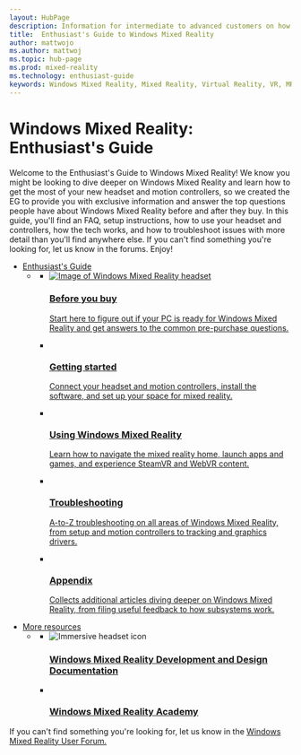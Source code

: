 ```yaml
---
layout: HubPage
description: Information for intermediate to advanced customers on how to get the most out of using Windows Mixed Reality.
title:  Enthusiast's Guide to Windows Mixed Reality
author: mattwojo
ms.author: mattwoj
ms.topic: hub-page
ms.prod: mixed-reality
ms.technology: enthusiast-guide
keywords: Windows Mixed Reality, Mixed Reality, Virtual Reality, VR, MR, EG, enthusiast
---
```


<div id="main" class="v2">
    <div class="container">
        <h1>Windows Mixed Reality: Enthusiast&#39;s Guide</h1>
        <p>Welcome to the Enthusiast&#39;s Guide to Windows Mixed Reality! We know you might be looking to dive deeper on Windows Mixed Reality and learn how to get the most of your new headset and motion controllers, so we created the EG to provide you with exclusive information and answer the top questions people have about Windows Mixed Reality before and after they buy. In this guide, you&#39;ll find an FAQ, setup instructions, how to use your headset and controllers, how the tech works, and how to troubleshoot issues with more detail than you&#39;ll find anywhere else. If you can&#39;t find something you&#39;re looking for, let us know in the forums. Enjoy!</p>
        <ul class="pivots">
            <li>
                <a href="#enthusiast">Enthusiast&#39;s Guide</a>
                <ul id="enthusiast">
                    <li>
                        <a href="#enthusiast-all"></a>
                        <ul id="enthusiast-all" class="cardsC">
                            <li>
                                <a href="before-you-buy-faqs.md">
                                    <div class="cardSize">
                                        <div class="cardPadding">
                                            <div class="card">
                                                <div>
                                                    <div class="cardImage"> 
                                                        <img src="images/BeforeYouBegin-tile.jpg" alt="Image of Windows Mixed Reality headset" />
                                                    </div>
                                                </div>
                                                <div class="cardText">
                                                    <h3>Before you buy</h3>
                                                    <p>Start here to figure out if your PC is ready for Windows Mixed Reality and get answers to the common pre-purchase questions.</p>
                                                </div>
                                            </div>
                                        </div>
                                    </div>
                                </a>
                            </li>
                            <li>
                                <a href="before-you-start.md">
                                    <div class="cardSize">
                                        <div class="cardPadding">
                                            <div class="card">
                                                <div>
                                                    <div class="cardImage"> 
                                                        <img src="images/InstallMR-tile.jpg" alt="" />
                                                    </div>
                                                </div>
                                                <div class="cardText">
                                                    <h3>Getting started</h3>
                                                    <p>Connect your headset and motion controllers, install the software, and set up your space for mixed reality.</p>
                                                </div>
                                            </div>
                                        </div>
                                    </div>
                                </a>
                            </li>
                            <li>
                                <a href="learn-mixed-reality.md">
                                    <div class="cardSize">
                                        <div class="cardPadding">
                                            <div class="card">
                                                <div>
                                                    <div class="cardImage"> 
                                                        <img src="images/The-Cliff-House-tile.jpg" alt="" />
                                                    </div>
                                                </div>
                                                <div class="cardText">
                                                    <h3>Using Windows Mixed Reality</h3>
                                                    <p>Learn how to navigate the mixed reality home, launch apps and games, and experience SteamVR and WebVR content.</p>
                                                </div>
                                            </div>
                                        </div>
                                    </div>
                                </a>
                            </li>
                            <li>
                                <a href="troubleshooting-windows-mixed-reality.md">
                                    <div class="cardSize">
                                        <div class="cardPadding">
                                            <div class="card">
                                                <div>
                                                    <div class="cardImage"> 
                                                        <img src="images/Troubleshoot.jpg" alt="" />
                                                    </div>
                                                </div>
                                                <div class="cardText">
                                                    <h3>Troubleshooting</h3>
                                                    <p>A-to-Z troubleshooting on all areas of Windows Mixed Reality, from setup and motion controllers to tracking and graphics drivers.</p>
                                                </div>
                                            </div>
                                        </div>
                                    </div>
                                </a>
                            </li>
                            <li>
                                <a href="filing-feedback.md">
                                    <div class="cardSize">
                                        <div class="cardPadding">
                                            <div class="card">
                                                <div>
                                                    <div class="cardImage"> 
                                                        <img src="images/plug-in-your-headset-tile.jpg" alt="" />
                                                    </div>
                                                </div>
                                                <div class="cardText">
                                                    <h3>Appendix</h3>
                                                    <p>Collects additional articles diving deeper on Windows Mixed Reality, from filing useful feedback to how subsystems work.</p>
                                                </div>
                                            </div>
                                        </div>
                                    </div>
                                </a>
                            </li>
                        </ul>
                    </li>
                </ul>
            </li>
            <li>
                <a href="#more">More resources</a>
                <ul id="more">
                    <li>
                        <a href="#more-all"></a>
                        <ul id="more-all" class="cardsFTitle">
                            <li>
                                <div class="cardSize">
                                    <div class="cardPadding">
                                        <div class="card">
                                            <div class="cardImageOuter">
                                                <div class="cardImage">
                                                    <img src="/en-us/media/hubs/windows/win_developer-5.svg" alt="Immersive headset icon"/>
                                                </div>
                                            </div>
                                            <div class="cardText">
                                                <h3><a href="https://developer.microsoft.com/windows/mixed-reality">Windows Mixed Reality Development and Design Documentation</a></h3>
                                            </div>
                                        </div>
                                    </div>
                                </div>
                            </li>
                            <li>
                                <div class="cardSize">
                                    <div class="cardPadding">
                                        <div class="card">
                                            <div class="cardImageOuter">
                                                <div class="cardImage">
                                                    <img src="/media/common/i_video.svg" alt=""/>
                                                </div>
                                            </div>
                                            <div class="cardText">
                                                <h3><a href="https://developer.microsoft.com/en-us/windows/mixed-reality/academy">Windows Mixed Reality Academy</a></h3>
                                            </div>
                                        </div>
                                    </div>
                                </div>
                            </li>
                        </ul>
                    </li>
                </ul>
            </li>
        </ul>
        <p>If you can&#39;t find something you&#39;re looking for, let us know in the <a href="https://forums.hololens.com/categories/using-windows-mixed-reality" data-raw-source="[Windows Mixed Reality User Forum.](https://forums.hololens.com/categories/using-windows-mixed-reality)">Windows Mixed Reality User Forum.</a></p>
    </div>
</div>
